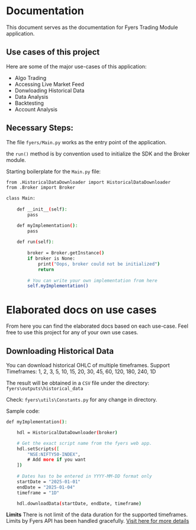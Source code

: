 # Documentation
This document serves as the documentation for Fyers Trading Module application.

## Use cases of this project
Here are some of the major use-cases of this application:

- Algo Trading
- Accessing Live Market Feed
- Donwloading Historical Data
- Data Analysis
- Backtesting
- Account Analysis

## Necessary Steps:
The file `fyers/Main.py` works as the entry point of the application.

the `run()` method is by convention used to initialize the SDK and the Broker module.

Starting boilerplate for the `Main.py` file:
```bash
from .HistoricalDataDownloader import HistoricalDataDownloader
from .Broker import Broker 

class Main:
    
    def __init__(self):
        pass

    def myImplementation():
        pass
    
    def run(self):
        
        broker = Broker.getInstance()
        if broker is None:
            print("Oops, broker could not be initialized")
            return
        
        # You can write your own implementation from here            
        self.myImplementation()
```

# Elaborated docs on use cases
From here you can find the elaborated docs based on each use-case. Feel free to use this project for any of your own use cases.

## Downloading Historical Data
You can download historical OHLC of multiple timeframes.
Support Timeframes: 1, 2, 3, 5, 10, 15, 20, 30, 45, 60, 120, 180, 240, 1D

The result will be obtained in a `CSV` file under the directory: `fyers\outputs\historical_data`

Check: `fyers\utils\Constants.py` for any change in directory.

Sample code:
```bash
def myImplementation():

    hdl = HistoricalDataDownloader(broker)

    # Get the exact script name from the fyers web app.
    hdl.setScripts([
        "NSE:NIFTY50-INDEX",
        # Add more if you want
    ])
    
    # Dates has to be entered in YYYY-MM-DD format only
    startDate = "2025-01-01" 
    endDate = "2025-01-04"
    timeframe = "1D"

    hdl.downloadData(startDate, endDate, timeframe)

```

**Limits**
There is not limit of the data duration for the supported timeframes. Limits by Fyers API has been handled gracefully.
[Visit here for more details]("https://myapi.fyers.in/docsv3#tag/Data-Api/paths/~1DataApi/post")
